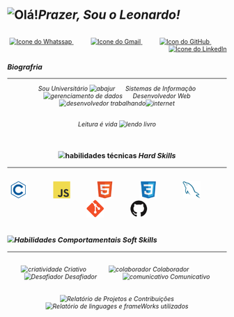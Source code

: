 <h1><img src="https://i.imgur.com/oMwfryH.png" width="60" alt="Olá!"><i><strong>Prazer, Sou o Leonardo!</strong></i></h1>
<br>

<div align="right">
    <a href="https://api.whatsapp.com/send?l=pt-BR&phone=5585988511269&text=Prazer%2C%20sou%20Leonardo%20Ara%C3%BAjo%2C%20mas%20gosto%20de%20ser%20chamado%20por%20Leo.%0ASou%20universit%C3%A1rio%20de%20Sistemas%20de%20Informa%C3%A7%C3%A3o%2C%0A%0AComo%20posso%20ajudar%3F">
        <img  src="https://i.imgur.com/YyLyMPi.png" height="30em" alt="Icone do Whatssap">
    </a>
    &nbsp;&nbsp;&nbsp;&nbsp;&nbsp;&nbsp;&nbsp;&nbsp;&nbsp;
     <a href="mailto:araujoleonardo310@gmail.com">
        <img src="https://i.imgur.com/tLI3d6L.png" height="30em" alt="Icone do Gmail">
    </a>
    &nbsp;&nbsp;&nbsp;&nbsp;&nbsp;&nbsp;&nbsp;&nbsp;&nbsp;
    <a href="https://github.com/araujoleonardo310">
        <img  src="https://i.imgur.com/LpVinhs.png" height="30em" alt="Icon do GitHub">
    </a>   
    &nbsp;&nbsp;&nbsp;&nbsp;&nbsp;&nbsp;&nbsp;&nbsp;&nbsp;
    <a href="https://www.linkedin.com/in/leonardoaraujo310/">
        <img src="https://i.imgur.com/HlqBmV8.png" height="30em" alt="Ícone do LinkedIn">
    </a>
</div>

<h3><i><strong>Biografria</strong></i></h3>
<hr>

<div align=center>
    <div align=center>
        <span><i>Sou Universitário <img src="https://i.imgur.com/RnxPlAo.png" height=25em alt="abajur"></i></span>&nbsp;&nbsp;&nbsp;&nbsp;&nbsp;
        <span><i>Sistemas de Informação <img src="https://i.imgur.com/ZylEkDh.png" height=25em alt="gerenciamento de dados"></i></span>&nbsp;&nbsp;&nbsp;&nbsp;&nbsp;
        <span><i>Desenvolvedor Web <img src="https://i.imgur.com/7RDi7Ox.png" height=25em alt="desenvolvedor trabalhando"><img src="https://i.imgur.com/vBUxGuu.png" height=25em alt="internet"></i></span>
    </div><br>
    <p><i>Leitura é vida <img src="https://i.imgur.com/qgcu1zG.png" height=25em alt="lendo livro"></i><p>
</div><br>

<h3 align=center><img src="https://image.flaticon.com/icons/png/512/2942/2942789.png" height=30em alt="habilidades técnicas"> <i>Hard Skills<i></h3>
<hr><br>

<div align="center">
    <img height="40" src="https://raw.githubusercontent.com/devicons/devicon/9f4f5cdb393299a81125eb5127929ea7bfe42889/icons/c/c-line.svg" alt="programação em C">
    &nbsp;&nbsp;&nbsp;&nbsp;&nbsp;&nbsp;&nbsp;&nbsp;&nbsp;&nbsp;&nbsp;&nbsp;&nbsp;
    <img height="40" src="https://raw.githubusercontent.com/devicons/devicon/master/icons/javascript/javascript-original.svg" alt="programação em JavaScript">
    &nbsp;&nbsp;&nbsp;&nbsp;&nbsp;&nbsp;&nbsp;&nbsp;&nbsp;&nbsp;&nbsp;&nbsp;&nbsp;
    <img height="40" src="https://raw.githubusercontent.com/devicons/devicon/master/icons/html5/html5-original.svg" alt="Html">
    &nbsp;&nbsp;&nbsp;&nbsp;&nbsp;&nbsp;&nbsp;&nbsp;&nbsp;&nbsp;&nbsp;&nbsp;&nbsp;
    <img height="40" src="https://raw.githubusercontent.com/devicons/devicon/master/icons/css3/css3-original.svg" alt="CSS">
    &nbsp;&nbsp;&nbsp;&nbsp;&nbsp;&nbsp;&nbsp;&nbsp;&nbsp;&nbsp;&nbsp;&nbsp;&nbsp;
   <img height="40" src="https://raw.githubusercontent.com/devicons/devicon/master/icons/mysql/mysql-original.svg" alt="Banco de dados MySql">
     &nbsp;&nbsp;&nbsp;&nbsp;&nbsp;&nbsp;&nbsp;&nbsp;&nbsp;&nbsp;&nbsp;&nbsp;&nbsp;
    <img height="40" src="https://raw.githubusercontent.com/devicons/devicon/master/icons/git/git-original.svg" alt="Git">
    &nbsp;&nbsp;&nbsp;&nbsp;&nbsp;&nbsp;&nbsp;&nbsp;&nbsp;&nbsp;&nbsp;&nbsp;&nbsp;
    <img height="40" src="https://raw.githubusercontent.com/devicons/devicon/master/icons/github/github-original.svg" alt="GitHub">       
</div><br/>

<h3><img src="https://image.flaticon.com/icons/png/512/273/273573.png" height=25em alt="Habilidades Comportamentais"> <i>Soft Skills</i></h3>
<hr><br>

<div align="center">
    <img src="https://i.imgur.com/msOS3qe.png" height=25em alt="criatividade"> Criativo 
    &nbsp;&nbsp;&nbsp;&nbsp;&nbsp;&nbsp;&nbsp;&nbsp;&nbsp;&nbsp;&nbsp;	
    <img src="https://i.imgur.com/4V9Uap5.png" height=25em alt="colaborador"> Colaborador 
    &nbsp;&nbsp;&nbsp;&nbsp;&nbsp;&nbsp;&nbsp;&nbsp;&nbsp;&nbsp;&nbsp;&nbsp;&nbsp; 
    <img src="https://i.imgur.com/xBBhi4P.png" height=25em alt="Desafiador"> Desafiador
    &nbsp;&nbsp;&nbsp;&nbsp;&nbsp;&nbsp;&nbsp;&nbsp;&nbsp;&nbsp;&nbsp;&nbsp;&nbsp;
    <img src="https://i.imgur.com/wntzPXm.png" height=25em alt="comunicativo"> Comunicativo 
</div><br><br>


<div align=center>
    <img src="https://github-readme-stats.vercel.app/api?username=araujoleonardo310&theme=dark&show_icons=true" height="150em" alt="Relatório de Projetos e Contribuições">
    <img src="https://github-readme-stats.vercel.app/api/top-langs/?username=araujoleonardo310&layout=compact" height="150em" alt="Relatório de linguages e frameWorks utilizados">
</div><br>
